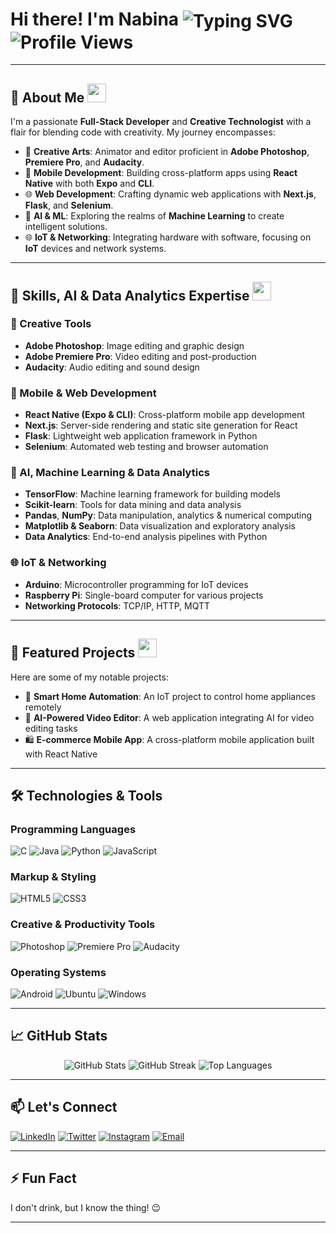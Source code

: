 <h1 align="left">Hi there! I'm Nabina <img align="center" src="https://readme-typing-svg.herokuapp.com?font=Fira+Code&size=25&pause=1000&color=36BCF7&vCenter=true&width=435&lines=Full-Stack+Developer;Android+Developer;Creative+Technologist;IoT+%2B+AI+Explorer;Animator+%2F+Editor+%2F+Designer" alt="Typing SVG" /><img src="https://komarev.com/ghpvc/?username=thenabinamallik&label=Profile%20views&color=0e75b6&style=flat" alt="Profile Views"/></h1>

---

## 🚀 About Me <img src="https://media.giphy.com/media/hvRJCLFzcasrR4ia7z/giphy.gif" width="30">

I'm a passionate **Full-Stack Developer** and **Creative Technologist** with a flair for blending code with creativity. My journey encompasses:

- 🎨 **Creative Arts**: Animator and editor proficient in **Adobe Photoshop**, **Premiere Pro**, and **Audacity**.
- 📱 **Mobile Development**: Building cross-platform apps using **React Native** with both **Expo** and **CLI**.
- 🌐 **Web Development**: Crafting dynamic web applications with **Next.js**, **Flask**, and **Selenium**.
- 🤖 **AI & ML**: Exploring the realms of **Machine Learning** to create intelligent solutions.
- 🌐 **IoT & Networking**: Integrating hardware with software, focusing on **IoT** devices and network systems.

---

## 🧠 Skills, AI & Data Analytics Expertise <img src="https://media.giphy.com/media/iILp8LdqRkObscEYcl/giphy.gif" width="30">

### 🎨 Creative Tools
- **Adobe Photoshop**: Image editing and graphic design  
- **Adobe Premiere Pro**: Video editing and post-production  
- **Audacity**: Audio editing and sound design  

### 📱 Mobile & Web Development
- **React Native (Expo & CLI)**: Cross-platform mobile app development  
- **Next.js**: Server-side rendering and static site generation for React  
- **Flask**: Lightweight web application framework in Python  
- **Selenium**: Automated web testing and browser automation  

### 🤖 AI, Machine Learning & Data Analytics
- **TensorFlow**: Machine learning framework for building models  
- **Scikit-learn**: Tools for data mining and data analysis  
- **Pandas**, **NumPy**: Data manipulation, analytics & numerical computing  
- **Matplotlib & Seaborn**: Data visualization and exploratory analysis  
- **Data Analytics**: End-to-end analysis pipelines with Python  

### 🌐 IoT & Networking
- **Arduino**: Microcontroller programming for IoT devices  
- **Raspberry Pi**: Single-board computer for various projects  
- **Networking Protocols**: TCP/IP, HTTP, MQTT  

---

## 📂 Featured Projects <img src="https://media.giphy.com/media/3ohs4BSacFKI7A717y/giphy.gif" width="30">

Here are some of my notable projects:

- 🔌 **Smart Home Automation**: An IoT project to control home appliances remotely  
- 🎥 **AI-Powered Video Editor**: A web application integrating AI for video editing tasks  
- 🛍️ **E-commerce Mobile App**: A cross-platform mobile application built with React Native  

---

## 🛠️ Technologies & Tools

### Programming Languages
![C](https://img.shields.io/badge/C-00599C?style=for-the-badge&logo=c&logoColor=white)
![Java](https://img.shields.io/badge/Java-ED8B00?style=for-the-badge&logo=openjdk&logoColor=white)
![Python](https://img.shields.io/badge/Python-3670A0?style=for-the-badge&logo=python&logoColor=ffdd54)
![JavaScript](https://img.shields.io/badge/JavaScript-323330?style=for-the-badge&logo=javascript&logoColor=F7DF1E)

### Markup & Styling
![HTML5](https://img.shields.io/badge/HTML5-E34F26?style=for-the-badge&logo=html5&logoColor=white)
![CSS3](https://img.shields.io/badge/CSS3-1572B6?style=for-the-badge&logo=css3&logoColor=white)

### Creative & Productivity Tools
![Photoshop](https://img.shields.io/badge/Adobe_Photoshop-31A8FF?style=for-the-badge&logo=adobe-photoshop&logoColor=white)
![Premiere Pro](https://img.shields.io/badge/Adobe_Premiere_Pro-9999FF?style=for-the-badge&logo=adobe-premiere-pro&logoColor=white)
![Audacity](https://img.shields.io/badge/Audacity-0000FF?style=for-the-badge&logo=audacity&logoColor=white)

### Operating Systems
![Android](https://img.shields.io/badge/Android-3DDC84?style=for-the-badge&logo=android&logoColor=white)
![Ubuntu](https://img.shields.io/badge/Ubuntu-E95420?style=for-the-badge&logo=ubuntu&logoColor=white)
![Windows](https://img.shields.io/badge/Windows-0078D6?style=for-the-badge&logo=windows&logoColor=white)

---

## 📈 GitHub Stats

<p align="center">
  <img src="https://github-readme-stats.vercel.app/api?username=thenabinamallik&show_icons=true&theme=radical" alt="GitHub Stats" />
  <img src="https://github-readme-streak-stats.herokuapp.com/?user=thenabinamallik&theme=radical" alt="GitHub Streak" />
  <img src="https://github-readme-stats.vercel.app/api/top-langs/?username=thenabinamallik&layout=compact&theme=radical" alt="Top Languages" />
</p>


---

## 📫 Let's Connect

[![LinkedIn](https://img.shields.io/badge/LinkedIn-0A66C2?style=for-the-badge&logo=linkedin&logoColor=white)](https://www.linkedin.com/in/thenabinamallik)
[![Twitter](https://img.shields.io/badge/Twitter-1DA1F2?style=for-the-badge&logo=twitter&logoColor=white)](https://twitter.com/thenabinamallik)
[![Instagram](https://img.shields.io/badge/Instagram-E4405F?style=for-the-badge&logo=instagram&logoColor=white)](https://www.instagram.com/thenabinamallik)
[![Email](https://img.shields.io/badge/Email-D14836?style=for-the-badge&logo=gmail&logoColor=white)](mailto:nabinamallik2003@gmail.com)

---

## ⚡ Fun Fact

I don't drink, but I know the thing! 😉

---

